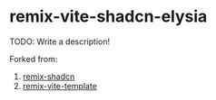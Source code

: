 # remix-vite-shadcn-elysia

TODO: Write a description!

Forked from:

1. [remix-shadcn](https://github.com/jacob-ebey/remix-shadcn)
2. [remix-vite-template](https://github.com/kiliman/remix-vite-template)

